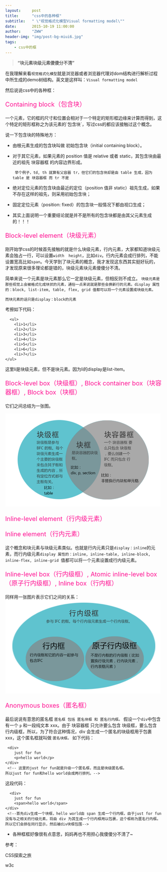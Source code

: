 ```yaml
---
layout:     post
title:      "css中的各种框"
subtitle:   " \"视觉格式化模型Visual formatting model\""
date:       2015-10-19 11:00:00
author:     "ZWW"
header-img: "img/post-bg-miui6.jpg"
tags:
    - css中的框
---
```


> **“块元素块级元素傻傻分不清”**

在我理解来看`视觉格式化模型`就是浏览器或者浏览器代理对dom结构进行解析过程中所生成的demo树结构。英文是这样叫：`Visual formatting model`

然后说说css中的各种框：

<p style="font-size:20px;color:deeppink">Containing block（包含块）</p>
一个元素，它的框的尺寸和位置会相对于一个特定的矩形框边缘来计算而得到，这个特定的矩形框称之为该元素的`包含块`，写过css的都应该接触过这个概念。

说一下包含块的特殊地方：

* 由根元素生成的包含块叫做 初始包含块（initial containing block）。
* 对于其它元素，如果元素的 position 值是 relative 或者 static，其包含块由最近的祖先 块容器框 的内容边界形成。

       举个例子，td, th 就算有父容器 tr，但它们的包含块却是由 table 生成，因为 table 是 块容器框 而 tr 不是

* 绝对定位元素的包含块由最近的定位（position 值非 static）祖先生成，如果不存在这样的祖先，则采用初始包含块；
* 固定定位元素（position: fixed）的包含块一般情况下都由视口生成；
* 其实上面说明一个重要结论就是并不是所有的包含块都是由其父元素生成的！！！

<p style="font-size:20px;color:deeppink">Block-level element（块级元素）</p>


 刚开始学css的时候首先接触的就是什么块级元素，行内元素，大家都知道块级元素会独占一行，可以设置`width  height`，比如`div`。行内元素会成行排列，不能设置宽高比如`span`。今天学到了块元素的概念，我才发现这东西其实挺好玩的，才发现原来很多理论都是错的，块级元素块元素傻傻分不清。
 
 简单来说一个元素是块元素那么它一定是块级元素，但相反则不成立。
 `块级元素是那些视觉上会被格式化成块状的元素，通俗一点来说就是那些会换新行的元素。display 属性的：block, list-item, table, flex, grid 值都可以将一个元素设置成块级元素。`
 
 `而块元素的话只是display：block的元素`
 
 考擦如下代码：
 
 	  <ul>
        <li>1</li>
        <li>2</li>
        <li>3</li>
        <li>4</li>
        <li>5</li>
        <li>6</li>
        <li>7</li>
    </ul>

这里li是块级元素，但不是块元素。因为li的display是list-item。

<p style="font-size:20px;color:deeppink">Block-level box（块级框）, Block container box（块容器框）, Block box（块框）</p>


它们之间总结为一张图。

![block-boxs](/img/post-img/block-boxes.png)


<p style="font-size:20px;color:deeppink">Inline-level element（行内级元素）</p>
<p style="font-size:20px;color:deeppink">Inline element（行内元素）</p>


这个概念和块元素与块级元素类似。也就是行内元素只是`display：inline`的元素，而行内级元素`display 属性的：inline, inline-table, inline-block, inline-flex, inline-grid `值都可以将一个元素设置成行内级元素。


<p style="font-size:20px;color:deeppink">Inline-level box（行内级框）, Atomic inline-level box（原子行内级框）, Inline box（行内框）</p>


同样用一张图片表示它们之间的关系：
![inline-boxs](/img/post-img/inline-boxes.png)	


<p style="font-size:20px;color:deeppink">Anonymous boxes（匿名框）</p>


最后说说有意思的匿名框
`匿名框 包括 匿名块框 和 匿名行内框。`
假设一个` div `中包含有一个 `p` 和一段纯文本 xxx。由于 块容器框 只允许要么包含 块级框，要么包含 行内级框，所以，为了符合这种情况，div 会生成一个匿名的块级框用于包裹 xxx，这个匿名框就叫做 `匿名块框。`
如下代码：

	 <div>
        just for fun
        <p>hello world</p>
    </div>
     <!-- 这里的just for fun就是升级一个匿名框，而且是块级匿名框。
    所以just for fun和hello world会成两行排列。-->


这段代码：

	  <div>
        just for fun
        <span>hello world</span>
    </div>
     <!--首先div生成一个块框，hello world由 span 生成一个行内框，由于just for fun没有与之相关的行级元素，将由 div 为其生成一个行内框用以包裹，这个框称为匿名行内框。所以它们会排在同行显示，然后被div块框包围-->
     
  
* 各种框框好像很有点意思，妈妈再也不用担心我傻傻分不清了~

参考：

<a href="http://blog.doyoe.com/2015/03/09/css/%E8%A7%86%E8%A7%89%E6%A0%BC%E5%BC%8F%E5%8C%96%E6%A8%A1%E5%9E%8B%E4%B8%AD%E7%9A%84%E5%90%84%E7%A7%8D%E6%A1%86/#inline-level-element" target="_blank" style="text-decoration:none">CSS探索之旅</a>

<a href="http://www.w3.org/TR/CSS/" target="_blank" style="text-decoration:none">w3c</a>